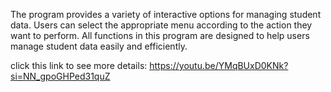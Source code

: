 The program provides a variety of interactive options for managing student data. Users can select the appropriate menu according to the action they want to perform. All functions in this program are designed to help users manage student data easily and efficiently.

click this link to see more details:
https://youtu.be/YMqBUxD0KNk?si=NN_gpoGHPed31quZ
